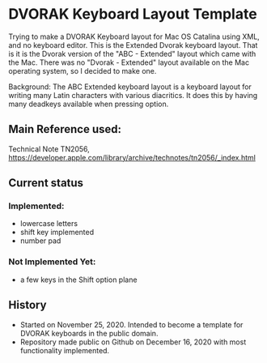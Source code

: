 # DVORAK Keyboard Layout Template
 Trying to make a DVORAK Keyboard layout for Mac OS Catalina using XML, and no keyboard editor. This is the Extended Dvorak keyboard layout. That is it is the Dvorak version of the "ABC - Extended" layout which came with the Mac. There was no "Dvorak - Extended" layout available on the Mac operating system, so I decided to make one.
 
Background: The ABC Extended keyboard layout is a keyboard layout for writing many Latin characters with various diacritics. It does this by having many deadkeys available when pressing option.

## Main Reference used:
Technical Note TN2056,
https://developer.apple.com/library/archive/technotes/tn2056/_index.html

## Current status
### Implemented:
- lowercase letters
- shift key implemented
- number pad
### Not Implemented Yet:
- a few keys in the Shift option plane


## History
- Started on November 25, 2020. Intended to become a template for DVORAK keyboards in the public domain.
- Repository made public on Github on December 16, 2020 with most functionality implemented.
